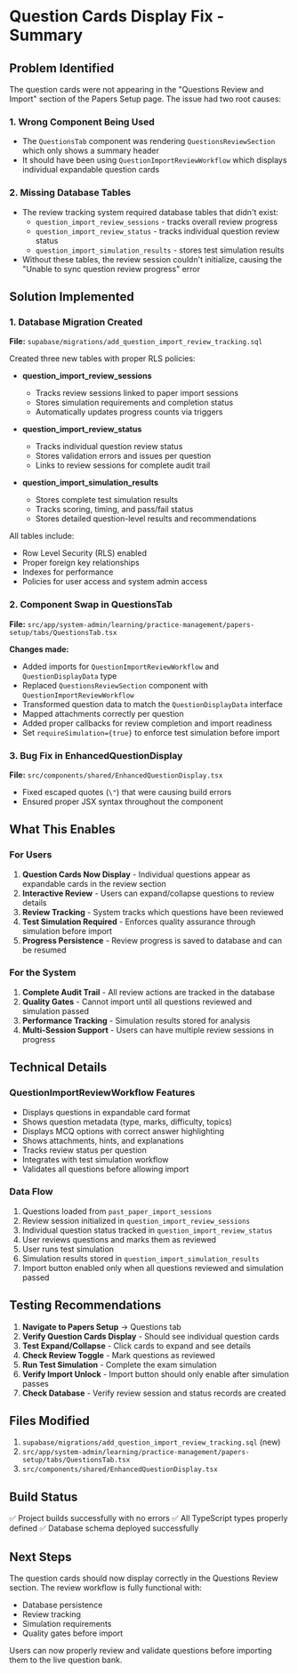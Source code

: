 # Question Cards Display Fix - Summary

## Problem Identified

The question cards were not appearing in the "Questions Review and Import" section of the Papers Setup page. The issue had two root causes:

### 1. Wrong Component Being Used
- The `QuestionsTab` component was rendering `QuestionsReviewSection` which only shows a summary header
- It should have been using `QuestionImportReviewWorkflow` which displays individual expandable question cards

### 2. Missing Database Tables
- The review tracking system required database tables that didn't exist:
  - `question_import_review_sessions` - tracks overall review progress
  - `question_import_review_status` - tracks individual question review status
  - `question_import_simulation_results` - stores test simulation results
- Without these tables, the review session couldn't initialize, causing the "Unable to sync question review progress" error

## Solution Implemented

### 1. Database Migration Created
**File:** `supabase/migrations/add_question_import_review_tracking.sql`

Created three new tables with proper RLS policies:

- **question_import_review_sessions**
  - Tracks review sessions linked to paper import sessions
  - Stores simulation requirements and completion status
  - Automatically updates progress counts via triggers

- **question_import_review_status**
  - Tracks individual question review status
  - Stores validation errors and issues per question
  - Links to review sessions for complete audit trail

- **question_import_simulation_results**
  - Stores complete test simulation results
  - Tracks scoring, timing, and pass/fail status
  - Stores detailed question-level results and recommendations

All tables include:
- Row Level Security (RLS) enabled
- Proper foreign key relationships
- Indexes for performance
- Policies for user access and system admin access

### 2. Component Swap in QuestionsTab
**File:** `src/app/system-admin/learning/practice-management/papers-setup/tabs/QuestionsTab.tsx`

**Changes made:**
- Added imports for `QuestionImportReviewWorkflow` and `QuestionDisplayData` type
- Replaced `QuestionsReviewSection` component with `QuestionImportReviewWorkflow`
- Transformed question data to match the `QuestionDisplayData` interface
- Mapped attachments correctly per question
- Added proper callbacks for review completion and import readiness
- Set `requireSimulation={true}` to enforce test simulation before import

### 3. Bug Fix in EnhancedQuestionDisplay
**File:** `src/components/shared/EnhancedQuestionDisplay.tsx`

- Fixed escaped quotes (`\"`) that were causing build errors
- Ensured proper JSX syntax throughout the component

## What This Enables

### For Users
1. **Question Cards Now Display** - Individual questions appear as expandable cards in the review section
2. **Interactive Review** - Users can expand/collapse questions to review details
3. **Review Tracking** - System tracks which questions have been reviewed
4. **Test Simulation Required** - Enforces quality assurance through simulation before import
5. **Progress Persistence** - Review progress is saved to database and can be resumed

### For the System
1. **Complete Audit Trail** - All review actions are tracked in the database
2. **Quality Gates** - Cannot import until all questions reviewed and simulation passed
3. **Performance Tracking** - Simulation results stored for analysis
4. **Multi-Session Support** - Users can have multiple review sessions in progress

## Technical Details

### QuestionImportReviewWorkflow Features
- Displays questions in expandable card format
- Shows question metadata (type, marks, difficulty, topics)
- Displays MCQ options with correct answer highlighting
- Shows attachments, hints, and explanations
- Tracks review status per question
- Integrates with test simulation workflow
- Validates all questions before allowing import

### Data Flow
1. Questions loaded from `past_paper_import_sessions`
2. Review session initialized in `question_import_review_sessions`
3. Individual question status tracked in `question_import_review_status`
4. User reviews questions and marks them as reviewed
5. User runs test simulation
6. Simulation results stored in `question_import_simulation_results`
7. Import button enabled only when all questions reviewed and simulation passed

## Testing Recommendations

1. **Navigate to Papers Setup** → Questions tab
2. **Verify Question Cards Display** - Should see individual question cards
3. **Test Expand/Collapse** - Click cards to expand and see details
4. **Check Review Toggle** - Mark questions as reviewed
5. **Run Test Simulation** - Complete the exam simulation
6. **Verify Import Unlock** - Import button should only enable after simulation passes
7. **Check Database** - Verify review session and status records are created

## Files Modified

1. `supabase/migrations/add_question_import_review_tracking.sql` (new)
2. `src/app/system-admin/learning/practice-management/papers-setup/tabs/QuestionsTab.tsx`
3. `src/components/shared/EnhancedQuestionDisplay.tsx`

## Build Status

✅ Project builds successfully with no errors
✅ All TypeScript types properly defined
✅ Database schema deployed successfully

## Next Steps

The question cards should now display correctly in the Questions Review section. The review workflow is fully functional with:
- Database persistence
- Review tracking
- Simulation requirements
- Quality gates before import

Users can now properly review and validate questions before importing them to the live question bank.
